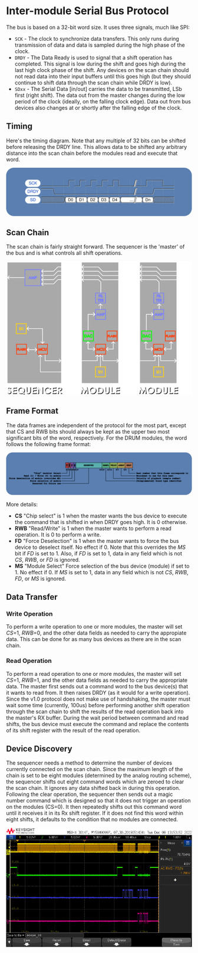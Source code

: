 # Inter-module Serial Bus Protocol

The bus is based on a 32-bit word size. It uses three signals, much like SPI:
* `SCK` - The clock to synchronize data transfers. This only runs during transmission of data and data is sampled during the high phase of the clock.
* `DRDY` - The Data Ready is used to signal that a shift operation has completed. This signal is low during the shift and goes high during the last high clock phase of the shift. Any devices on the scan chain should not read data into their input buffers until this goes high (but they should continue to shift data through the scan chain while DRDY is low).
* `SDxx` - The Serial Data [in/out] carries the data to be transmitted, LSb first (right shift). The data out from the master changes during the low period of the clock (ideally, on the falling clock edge). Data out from bus devices also changes at or shortly after the falling edge of the clock.

## Timing

Here's the timing diagram. Note that any multiple of 32 bits can be shifted before releasing the DRDY line. This allows data to be shifted any arbitrary distance into the scan chain before the modules read and execute that word.

![Timing diagram of the inter-module serial protocol](img/timing-diagram.svg)

## Scan Chain

The scan chain is fairly straight forward. The sequencer is the 'master' of the bus and is what controls all shift operations. 

![Picture showing the scanchain routing from the sequencer, through the modules, and back to the sequencer.](img/scanchain.png)

## Frame Format

The data frames are independent of the protocol for the most part, except that CS and RWB bits should always be kept as the upper two most significant bits of the word, respectively. For the DRUM modules, the word follows the following frame format:

![Frame format for the inter-module communication bus which is used by the DRUM system.](img/dataframe.png)

More details:

* **CS** "Chip select" is 1 when the master wants the bus device to execute the command that is shifted in when DRDY goes high. It is 0 otherwise.
* **RWB** "Read/Write" is 1 when the master wants to perform a read operation. It is 0 to perform a write.
* **FD** "Force Deselection" is 1 when the master wants to force the bus device to deselect itself. No effect if 0. Note that this overrides the *MS* bit if *FD* is set to 1. Also, if *FD* is set to 1, data in any field which is not *CS*, *RWB*, or *FD* is ignored.
* **MS** "Module Select" Force selection of the bus device (module) if set to 1. No effect if 0. If *MS* is set to 1, data in any field which is not *CS*, *RWB*, *FD*, or *MS* is ignored.

## Data Transfer

### Write Operation

To perform a write operation to one or more modules, the master will set *CS*=1, *RWB*=0, and the other data fields as needed to carry the appropiate data. This can be done for as many bus devices as there are in the scan chain.

### Read Operation

To perform a read operation to one or more modules, the master will set *CS*=1, *RWB*=1, and the other data fields as needed to carry the appropriate data. The master first sends out a command word to the bus device(s) that it wants to read from. It then raises DRDY (as it would for a write operation). Since the v1.0 protocol does not make use of handshaking, the master must wait some time (currently, 100us) before performing another shift operation through the scan chain to shift the results of the read operation back into the master's RX buffer. During the wait period between command and read shifts, the bus device must execute the command and replace the contents of its shift register with the result of the read operation.

## Device Discovery

The sequencer needs a method to determine the number of devices currently connected on the scan chain. Since the maximum length of the chain is set to be eight modules (determined by the analog routing scheme), the sequencer shifts out eight command words which are zeroed to clear the scan chain. It ignores any data shifted back in during this operation. Following the clear operation, the sequencer then sends out a magic number command which is designed so that it does not trigger an operation on the modules (CS=0). It then repeatedly shifts out this command word until it receives it in its Rx shift register. If it does not find this word within eight shifts, it defaults to the condition that no modules are connected.

![Oscillscope capture of serial bus performing a scan of the chain with one device attached](img/discovery.png)


